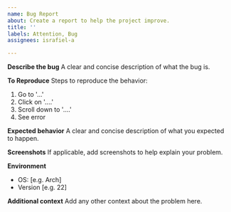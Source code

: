 ```yaml
---
name: Bug Report
about: Create a report to help the project improve.
title: ''
labels: Attention, Bug
assignees: israfiel-a

---
```


**Describe the bug**
A clear and concise description of what the bug is.

**To Reproduce**
Steps to reproduce the behavior:
1. Go to '...'
2. Click on '....'
3. Scroll down to '....'
4. See error

**Expected behavior**
A clear and concise description of what you expected to happen.

**Screenshots**
If applicable, add screenshots to help explain your problem.

**Environment**
 - OS: [e.g. Arch]
 - Version [e.g. 22]

**Additional context**
Add any other context about the problem here.
